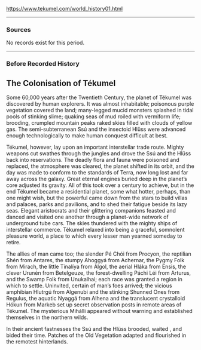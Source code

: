 https://www.tekumel.com/world_history01.html

---
### Sources

No records exist for this period.

---
### Before Recorded History
## The Colonisation of Tékumel

Some 60,000 years after the Twentieth Century, the planet of Tékumel was discovered by human explorers. It was almost inhabitable; poisonous purple vegetation covered the land; many-legged mucid monsters splashed in tidal pools of stinking slime; quaking seas of mud roiled with vermiform life; brooding, crumpled mountain peaks raked skies filled with clouds of yellow gas. The semi-subterranean Ssú and the insectoid Hlüss were advanced enough technologically to make human conquest difficult at best.

Tékumel, however, lay upon an important interstellar trade route. Mighty weapons cut swathes through the jungles and drove the Ssú and the Hlüss back into reservations. The deadly flora and fauna were poisoned and replaced, the atmosphere was cleared, the planet shifted in its orbit, and the day was made to conform to the standards of Terra, now long lost and far away across the galaxy. Great eternal engines buried deep in the planet’s core adjusted its gravity. All of this took over a century to achieve, but in the end Tékumel became a residential planet, some what hotter, perhaps, than one might wish, but the powerful came down from the stars to build villas and palaces, parks and pavilions, and to shed their fatigue beside its lazy seas. Elegant aristocrats and their glittering companions feasted and danced and visited one another through a planet-wide network of underground tube cars. The skies thundered with the mighty ships of interstellar commerce. Tékumel relaxed into being a graceful, somnolent pleasure world, a place to which every lesser man yearned someday to retire.

The allies of man came too; the slender Pé Chói from Procyon, the reptilian Shén from Antares, the stumpy Ahoggyá from Achernar, the Pygmy Folk from Mirach, the little Tinalíya from Algol, the aerial Hláka from Ensis, the clever Urunén from Betelgeuze, the forest-dwelling Páchi Léi from Arturus, and the Swamp Folk from Unukalhai; each race was granted a region in which to settle. Uninvited, certain of man’s foes arrived; the vicious amphibian Hlutrgú from Algenubi and the stinking Shunned Ones from Regulus, the aquatic Nyaggá from Alhena and the translucent crystalloid Hókun from Markeb set up secret observation posts in remote areas of Tékumel. The mysterious Mihálli appeared without warning and established themselves in the northern wilds.

In their ancient fastnesses the Ssú and the Hlüss brooded, waited , and bided their time. Patches of the Old Vegetation adapted and flourished in the remotest hinterlands.